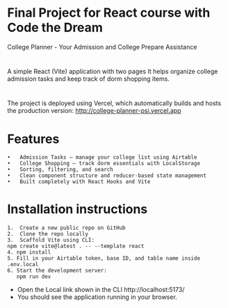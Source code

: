# Final Project for React course with Code the Dream

College Planner - Your Admission and College Prepare Assistance

#

A simple React (Vite) application with two pages
It helps organize college admission tasks and keep track of dorm shopping items.

#

The project is deployed using Vercel, which automatically builds and hosts the production version:
http://college-planner-psi.vercel.app

# Features

    •	Admission Tasks — manage your college list using Airtable
    •	College Shopping — track dorm essentials with LocalStorage
    •	Sorting, filtering, and search
    •	Clean component structure and reducer-based state management
    •	Built completely with React Hooks and Vite

# Installation instructions

    1.	Create a new public repo on GitHub
    2.	Clone the repo locally
    3.	Scaffold Vite using CLI:
    npm create vite@latest . -- --template react
    4. npm install
    5. Fill in your Airtable token, base ID, and table name inside .env.local
    6. Start the development server:
       npm run dev

- Open the Local link shown in the CLI http://localhost:5173/
- You should see the application running in your browser.
